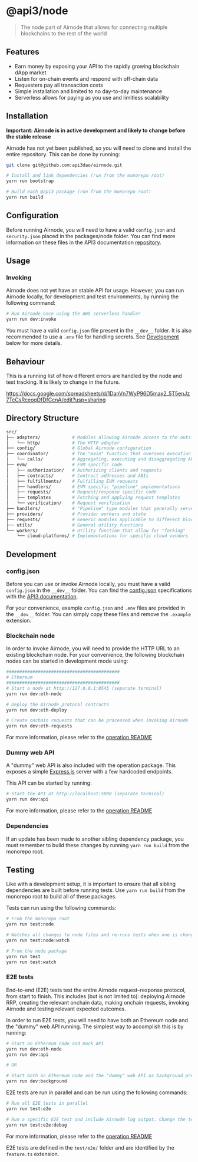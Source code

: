 # @api3/node

> The node part of Airnode that allows for connecting multiple blockchains to the rest of the world

## Features

- Earn money by exposing your API to the rapidly growing blockchain dApp market
- Listen for on-chain events and respond with off-chain data
- Requesters pay all transaction costs
- Simple installation and limited to no day-to-day maintenance
- Serverless allows for paying as you use and limitless scalability

## Installation

**Important: Airnode is in active development and likely to change before the stable release**

Airnode has not yet been published, so you will need to clone and install the entire repository. This can be done by running:

```sh
git clone git@github.com:api3dao/airnode.git

# Install and link dependencies (run from the monorepo root)
yarn run bootstrap

# Build each @api3 package (run from the monorepo root)
yarn run build
```

## Configuration

Before running Airnode, you will need to have a valid `config.json` and `security.json` placed in the packages/node folder. You can find more information on these files in the API3 documentation [repository](https://github.com/api3dao/api3-docs).

## Usage

### Invoking

Airnode does not yet have an stable API for usage. However, you can run Airnode locally, for development and test environments, by running the following command:

```sh
# Run Airnode once using the AWS serverless handler
yarn run dev:invoke
```

You must have a valid `config.json` file present in the `__dev__` folder. It is also recommended to use a `.env` file for handling secrets. See [Development](#Development) below for more details.

## Behaviour

This is a running list of how different errors are handled by the node and test tracking. It is likely to change in the future.

https://docs.google.com/spreadsheets/d/1DanVn7WyP96D5max2_5T5enJz7TcCsRceoqDfDfCcnA/edit?usp=sharing

## Directory Structure

```sh
src/
├── adapters/            # Modules allowing Airnode access to the outside world
│   └── http/            # The HTTP adapter
├── config/              # Global Airnode configuration
├── coordinator/         # The "main" function that oversees execution and state
│   └── calls/           # Aggregating, executing and disaggregating API calls
├── evm/                 # EVM specific code
│   ├── authorization/   # Authorizing clients and requests
│   ├── contracts/       # Contract addresses and ABIs
│   ├── fulfillments/    # Fulfilling EVM requests
│   ├── handlers/        # EVM specific "pipeline" implementations
│   ├── requests/        # Request/response specific code
│   ├── templates        # Fetching and applying request templates
│   └── verification/    # Request verification
├── handlers/            # "Pipeline" type modules that generally serve as entry points
├── providers/           # Provider workers and state
├── requests/            # Generic modules applicable to different blockchains
├── utils/               # General utility functions
└── workers/             # Utility function that allow for "forking"
    └── cloud-platforms/ # Implementations for specific cloud vendors
```

## Development

### config.json

Before you can use or invoke Airnode locally, you must have a valid `config.json` in the `__dev__` folder. You can find the [config.json](https://github.com/api3dao/api3-docs/blob/master/airnode/config-json.md) specifications with the [API3 documentation](https://github.com/api3dao/api3-docs).

For your convenience, example `config.json` and `.env` files are provided in the `__dev__` folder. You can simply copy these files and remove the `.example` extension.

### Blockchain node

In order to invoke Airnode, you will need to provide the HTTP URL to an existing blockchain node. For your convenience, the following blockchain nodes can be started in development mode using:

```sh
###########################################
# Ethereum
###########################################
# Start a node at http://127.0.0.1:8545 (separate terminal)
yarn run dev:eth-node

# Deploy the Airnode protocol contracts
yarn run dev:eth-deploy

# Create onchain requests that can be processed when invoking Airnode
yarn run dev:eth-requests
```

For more information, please refer to the [operation README](https://github.com/api3dao/airnode/blob/master/packages/operation/README.md)

### Dummy web API

A "dummy" web API is also included with the operation package. This exposes a simple [Express.js](https://github.com/expressjs/express) server with a few hardcoded endpoints.

This API can be started by running:

```sh
# Start the API at http://localhost:5000 (separate terminal)
yarn run dev:api
```

For more information, please refer to the [operation README](https://github.com/api3dao/airnode/blob/master/packages/operation/README.md)

### Dependencies

If an update has been made to another sibling dependency package, you must remember to build these changes by running `yarn run build` from the monorepo root.

## Testing

Like with a development setup, it is important to ensure that all sibling dependencies are built before running tests. Use `yarn run build` from the monorepo root to build all of these packages.

Tests can run using the following commands:

```sh
# From the monorepo root
yarn run test:node

# Watches all changes to node files and re-runs tests when one is changed
yarn run test:node:watch

# From the node package
yarn run test
yarn run test:watch
```

### E2E tests

End-to-end (E2E) tests test the entire Airnode request–response protocol, from start to finish. This includes (but is not limited to): deploying Airnode RRP, creating the relevant onchain data, making onchain requests, invoking Airnode and testing relevant expected outcomes.

In order to run E2E tests, you will need to have both an Ethereum node and the "dummy" web API running. The simplest way to accomplish this is by running:

```sh
# Start an Ethereum node and mock API
yarn run dev:eth-node
yarn run dev:api

# OR

# Start both an Ethereum node and the "dummy" web API as background processes
yarn run dev:background
```

E2E tests are run in parallel and can be run using the following commands:

```sh
# Run all E2E tests in parallel
yarn run test:e2e

# Run a specific E2E test and include Airnode log output. Change the test in package.json
yarn run test:e2e:debug
```

For more information, please refer to the [operation README](https://github.com/api3dao/airnode/blob/master/packages/operation/README.md)

E2E tests are defined in the `test/e2e/` folder and are identified by the `feature.ts` extension.
